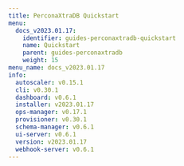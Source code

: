```yaml
---
title: PerconaXtraDB Quickstart
menu:
  docs_v2023.01.17:
    identifier: guides-perconaxtradb-quickstart
    name: Quickstart
    parent: guides-perconaxtradb
    weight: 15
menu_name: docs_v2023.01.17
info:
  autoscaler: v0.15.1
  cli: v0.30.1
  dashboard: v0.6.1
  installer: v2023.01.17
  ops-manager: v0.17.1
  provisioner: v0.30.1
  schema-manager: v0.6.1
  ui-server: v0.6.1
  version: v2023.01.17
  webhook-server: v0.6.1
---
```


